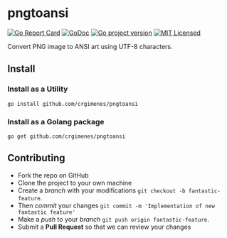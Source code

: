 # pngtoansi

[![Go Report Card](https://goreportcard.com/badge/github.com/crgimenes/pngtoansi)](https://goreportcard.com/report/github.com/crgimenes/pngtoansi)
[![GoDoc](https://godoc.org/github.com/crgimenes/pngtoansi?status.png)](https://godoc.org/github.com/crgimenes/pngtoansi)
[![Go project version](https://badge.fury.io/go/github.com%2Fcrgimenes%2Fpngtogo.svg)](https://badge.fury.io/go/github.com%2Fcrgimenes%2Fpngtoansi)
[![MIT Licensed](https://img.shields.io/badge/license-MIT-green.svg)](https://tldrlegal.com/license/mit-license)

Convert PNG image to ANSI art using UTF-8 characters.

## Install

### Install as a Utility

```console
go install github.com/crgimenes/pngtoansi
```

### Install as a Golang package

```console
go get github.com/crgimenes/pngtoansi
```

## Contributing

- Fork the repo on GitHub
- Clone the project to your own machine
- Create a *branch* with your modifications `git checkout -b fantastic-feature`.
- Then _commit_ your changes `git commit -m 'Implementation of new fantastic feature'`
- Make a _push_ to your _branch_ `git push origin fantastic-feature`.
- Submit a **Pull Request** so that we can review your changes

